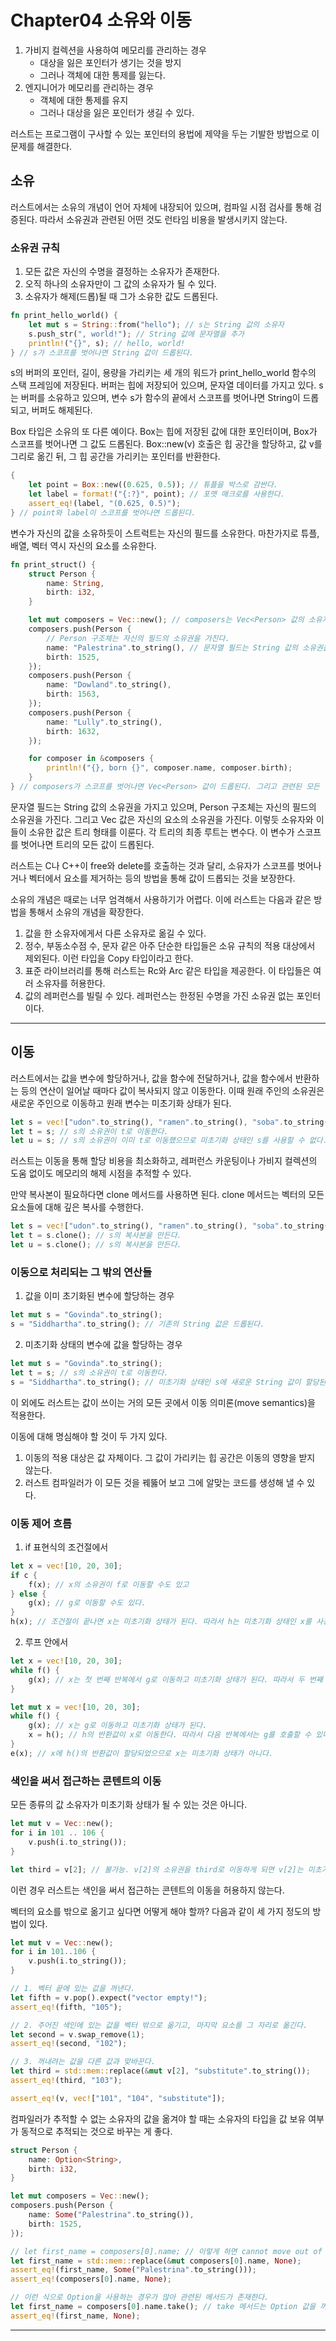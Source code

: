 # Chapter04 소유와 이동

1. 가비지 컬렉션을 사용하여 메모리를 관리하는 경우
    - 대상을 잃은 포인터가 생기는 것을 방지
    - 그러나 객체에 대한 통제를 잃는다.
2. 엔지니어가 메모리를 관리하는 경우
    - 객체에 대한 통제를 유지
    - 그러나 대상을 잃은 포인터가 생길 수 있다.

러스트는 프로그램이 구사할 수 있는 포인터의 용법에 제약을 두는 기발한 방법으로 이 문제를 해결한다.

## 소유

러스트에서는 소유의 개념이 언어 자체에 내장되어 있으며, 컴파일 시점 검사를 통해 검증된다. 따라서 소유권과 관련된 어떤 것도 런타임 비용을 발생시키지 않는다.

### 소유권 규칙

1. 모든 값은 자신의 수명을 결정하는 소유자가 존재한다.
2. 오직 하나의 소유자만이 그 값의 소유자가 될 수 있다.
3. 소유자가 해제(드롭)될 때 그가 소유한 값도 드롭된다.

```rust
fn print_hello_world() {
    let mut s = String::from("hello"); // s는 String 값의 소유자
    s.push_str(", world!"); // String 값에 문자열을 추가
    println!("{}", s); // hello, world!
} // s가 스코프를 벗어나면 String 값이 드롭된다.
```

s의 버퍼의 포인터, 길이, 용량을 가리키는 세 개의 워드가 print_hello_world 함수의 스택 프레임에 저장된다.
버퍼는 힙에 저장되어 있으며, 문자열 데이터를 가지고 있다.
s는 버퍼를 소유하고 있으며, 변수 s가 함수의 끝에서 스코프를 벗어나면 String이 드롭되고, 버퍼도 해제된다.

Box 타입은 소유의 또 다른 예이다. Box는 힙에 저장된 값에 대한 포인터이며, Box가 스코프를 벗어나면 그 값도 드롭된다.
Box::new(v) 호출은 힙 공간을 할당하고, 값 v를 그리로 옮긴 뒤, 그 힙 공간을 가리키는 포인터를 반환한다.

```rust
{
    let point = Box::new((0.625, 0.5)); // 튜플을 박스로 감싼다.
    let label = format!("{:?}", point); // 포맷 매크로를 사용한다.
    assert_eq!(label, "(0.625, 0.5)");
} // point와 label이 스코프를 벗어나면 드롭된다.
```

변수가 자신의 값을 소유하듯이 스트럭트는 자신의 필드를 소유한다. 마찬가지로 튜플, 배열, 벡터 역시 자신의 요소를 소유한다.

```rust
fn print_struct() {
    struct Person {
        name: String,
        birth: i32,
    }

    let mut composers = Vec::new(); // composers는 Vec<Person> 값의 소유자
    composers.push(Person {
        // Person 구조체는 자신의 필드의 소유권을 가진다.
        name: "Palestrina".to_string(), // 문자열 필드는 String 값의 소유권을 가진다.
        birth: 1525,
    });
    composers.push(Person {
        name: "Dowland".to_string(),
        birth: 1563,
    });
    composers.push(Person {
        name: "Lully".to_string(),
        birth: 1632,
    });

    for composer in &composers {
        println!("{}, born {}", composer.name, composer.birth);
    }
} // composers가 스코프를 벗어나면 Vec<Person> 값이 드롭된다. 그리고 관련된 모든 값들도 드롭된다.
```

문자열 필드는 String 값의 소유권을 가지고 있으며, Person 구조체는 자신의 필드의 소유권을 가진다. 그리고 Vec<Person> 값은 자신의 요소의 소유권을 가진다. 이렇듯 소유자와 이들이 소유한 값은 트리 형태를 이룬다. 각 트리의 최종 루트는 변수다. 이 변수가 스코프를 벗어나면 트리의 모든 값이 드롭된다.

러스트는 C나 C++이 free와 delete를 호출하는 것과 달리, 소유자가 스코프를 벗어나거나 벡터에서 요소를 제거하는 등의 방법을 통해 값이 드롭되는 것을 보장한다.

소유의 개념은 때로는 너무 엄격해서 사용하기가 어렵다. 이에 러스트는 다음과 같은 방법을 통해서 소유의 개념을 확장한다.

1. 값을 한 소유자에게서 다른 소유자로 옮길 수 있다.
2. 정수, 부동소수점 수, 문자 같은 아주 단순한 타입들은 소유 규칙의 적용 대상에서 제외된다. 이런 타입을 Copy 타입이라고 한다.
3. 표준 라이브러리를 통해 러스트는 Rc<T>와 Arc<T> 같은 타입을 제공한다. 이 타입들은 여러 소유자를 허용한다.
4. 값의 레퍼런스를 빌릴 수 있다. 레퍼런스는 한정된 수명을 가진 소유권 없는 포인터이다.

---

## 이동

러스트에서는 값을 변수에 할당하거나, 값을 함수에 전달하거나, 값을 함수에서 반환하는 등의 연산이 일어날 때마다 값이 복사되지 않고 이동한다. 이때 원래 주인의 소유권은 새로운 주인으로 이동하고 원래 변수는 미초기화 상태가 된다.

```rust
let s = vec!["udon".to_string(), "ramen".to_string(), "soba".to_string()]; // s는 Vec<String> 값의 소유자
let t = s; // s의 소유권이 t로 이동한다.
let u = s; // s의 소유권이 이미 t로 이동했으므로 미초기화 상태인 s를 사용할 수 없다. 따라서 컴파일 에러가 발생한다.
```

러스트는 이동을 통해 할당 비용을 최소화하고, 레퍼런스 카운팅이나 가비지 컬렉션의 도움 없이도 메모리의 해제 시점을 추적할 수 있다.

만약 복사본이 필요하다면 clone 메서드를 사용하면 된다. clone 메서드는 벡터의 모든 요소들에 대해 깊은 복사를 수행한다.

```rust
let s = vec!["udon".to_string(), "ramen".to_string(), "soba".to_string()];
let t = s.clone(); // s의 복사본을 만든다.
let u = s.clone(); // s의 복사본을 만든다.
```

### 이동으로 처리되는 그 밖의 연산들

1. 값을 이미 초기화된 변수에 할당하는 경우

```rust
let mut s = "Govinda".to_string();
s = "Siddhartha".to_string(); // 기존의 String 값은 드롭된다.
```

2. 미초기화 상태의 변수에 값을 할당하는 경우

```rust
let mut s = "Govinda".to_string();
let t = s; // s의 소유권이 t로 이동한다.
s = "Siddhartha".to_string(); // 미초기화 상태인 s에 새로운 String 값이 할당된다.
```

이 외에도 러스트는 값이 쓰이는 거의 모든 곳에서 이동 의미론(move semantics)을 적용한다.

이동에 대해 명심해야 할 것이 두 가지 있다.

1. 이동의 적용 대상은 값 자체이다. 그 값이 가리키는 힙 공간은 이동의 영향을 받지 않는다.
2. 러스트 컴파일러가 이 모든 것을 꿰뚫어 보고 그에 알맞는 코드를 생성해 낼 수 있다.

### 이동 제어 흐름

1. if 표현식의 조건절에서

```rust
let x = vec![10, 20, 30];
if c {
    f(x); // x의 소유권이 f로 이동할 수도 있고
} else {
    g(x); // g로 이동할 수도 있다.
}
h(x); // 조건절이 끝나면 x는 미초기화 상태가 된다. 따라서 h는 미초기화 상태인 x를 사용할 수 없다.
```

2. 루프 안에서

```rust
let x = vec![10, 20, 30];
while f() {
    g(x); // x는 첫 번째 반복에서 g로 이동하고 미초기화 상태가 된다. 따라서 두 번째 반복에서는 g를 호출할 수 없다.
}
```
```rust
let mut x = vec![10, 20, 30];
while f() {
    g(x); // x는 g로 이동하고 미초기화 상태가 된다.
    x = h(); // h의 반환값이 x로 이동한다. 따라서 다음 반복에서는 g를 호출할 수 있다.
}
e(x); // x에 h()의 반환값이 할당되었으므로 x는 미초기화 상태가 아니다.
```

### 색인을 써서 접근하는 콘텐트의 이동

모든 종류의 값 소유자가 미초기화 상태가 될 수 있는 것은 아니다. 

```rust
let mut v = Vec::new();
for i in 101 .. 106 {
    v.push(i.to_string());
}

let third = v[2]; // 불가능. v[2]의 소유권을 third로 이동하게 되면 v[2]는 미초기화 상태가 되어야 하는데 이 정보를 추적할 수 없다.
```

이런 경우 러스트는 색인을 써서 접근하는 콘텐트의 이동을 허용하지 않는다.

벡터의 요소를 밖으로 옮기고 싶다면 어떻게 해야 할까? 다음과 같이 세 가지 정도의 방법이 있다.

```rust
let mut v = Vec::new();
for i in 101..106 {
    v.push(i.to_string());
}

// 1. 벡터 끝에 있는 값을 꺼낸다.
let fifth = v.pop().expect("vector empty!");
assert_eq!(fifth, "105");

// 2. 주어진 색인에 있는 값을 벡터 밖으로 옮기고, 마지막 요소를 그 자리로 옮긴다.
let second = v.swap_remove(1);
assert_eq!(second, "102");

// 3. 꺼내려는 값을 다른 값과 맞바꾼다.
let third = std::mem::replace(&mut v[2], "substitute".to_string());
assert_eq!(third, "103");

assert_eq!(v, vec!["101", "104", "substitute"]);
```

컴파일러가 추적할 수 없는 소유자의 값을 옮겨야 할 때는 소유자의 타입을 값 보유 여부가 동적으로 추적되는 것으로 바꾸는 게 좋다.

```rust
struct Person {
    name: Option<String>,
    birth: i32,
}

let mut composers = Vec::new();
composers.push(Person {
    name: Some("Palestrina".to_string()),
    birth: 1525,
});

// let first_name = composers[0].name; // 이렇게 하면 cannot move out of index 발생
let first_name = std::mem::replace(&mut composers[0].name, None);
assert_eq!(first_name, Some("Palestrina".to_string()));
assert_eq!(composers[0].name, None);

// 이런 식으로 Option을 사용하는 경우가 많아 관련된 메서드가 존재한다.
let first_name = composers[0].name.take(); // take 메서드는 Option 값을 꺼내고 그 자리에 None을 놓는다.
assert_eq!(first_name, None);
```

---
